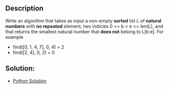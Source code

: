 ## Description
Write an algorithm that takes as input a non-empty **sorted** list L of **natural numbers** with **no repeated** element, two indicies 0 <= b < e <= len(L), and that returns the smallest natural number that **does not** belong to L[b:e]. For example
- find([0, 1, 4, 7], 0, 4) = 2
- find([2, 4], 0, 2) = 0

## Solution:
- [Python Solution](find_smallest_not_belong.py)
